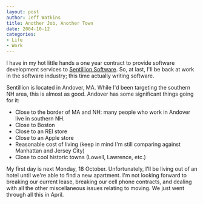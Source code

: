 ```yaml
--- 
layout: post
author: Jeff Watkins
title: Another Job, Another Town
date: 2004-10-12
categories: 
- Life
- Work
---
```


I have in my hot little hands a one year contract to provide software development services to <a href="http://www.sentillion.com/">Sentillion Software</a>. So, at last, I'll be back at work in the software industry; this time actually writing software.

Sentillion is located in Andover, MA. While I'd been targeting the southern NH area, this is almost as good. Andover has some significant things going for it:

* Close to the border of MA and NH: many people who work in Andover live in southern NH.
* Close to Boston
* Close to an REI store
* Close to an Apple store
* Reasonable cost of living (keep in mind I'm still comparing against Manhattan and Jersey City)
* Close to cool historic towns (Lowell, Lawrence, etc.)

My first day is next Monday, 18 October. Unfortunately, I'll be living out of an hotel until we're able to find a new apartment. I'm not looking forward to breaking our current lease, breaking our cell phone contracts, and dealing with all the other miscellaneous issues relating to moving. We just went through all this in April.